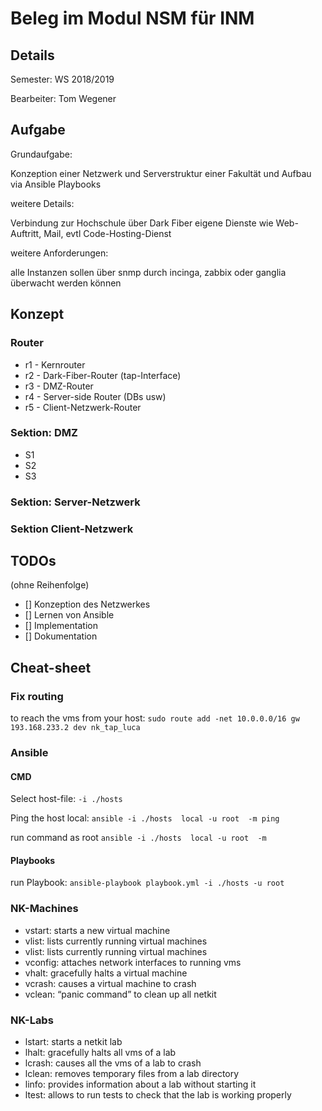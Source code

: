 # Beleg im Modul NSM für INM

## Details

Semester: WS 2018/2019

Bearbeiter: Tom Wegener

## Aufgabe

Grundaufgabe:

Konzeption einer Netzwerk und Serverstruktur einer Fakultät und Aufbau via Ansible Playbooks

weitere Details:

Verbindung zur Hochschule über Dark Fiber
eigene Dienste wie Web-Auftritt, Mail, evtl Code-Hosting-Dienst

weitere Anforderungen:

alle Instanzen sollen über snmp durch incinga, zabbix oder ganglia überwacht werden können

## Konzept

### Router

- r1 - Kernrouter
- r2 - Dark-Fiber-Router (tap-Interface)
- r3 - DMZ-Router
- r4 - Server-side Router (DBs usw)
- r5 - Client-Netzwerk-Router

### Sektion: DMZ

- S1
- S2
- S3

### Sektion: Server-Netzwerk

### Sektion Client-Netzwerk

## TODOs

(ohne Reihenfolge)

- [] Konzeption des Netzwerkes
- [] Lernen von Ansible
- [] Implementation
- [] Dokumentation

## Cheat-sheet

### Fix routing

to reach the vms from your host:
`sudo route add -net 10.0.0.0/16 gw 193.168.233.2 dev nk_tap_luca`

### Ansible

#### CMD

Select host-file: `-i ./hosts`

Ping the host local: `ansible -i ./hosts  local -u root  -m ping`

run command as root `ansible -i ./hosts  local -u root  -m `

#### Playbooks

run Playbook: `ansible-playbook playbook.yml -i ./hosts -u root`


### NK-Machines

- vstart: starts a new virtual machine
- vlist: lists currently running virtual machines
- vlist: lists currently running virtual machines
- vconfig: attaches network interfaces to running vms
- vhalt: gracefully halts a virtual machine
- vcrash: causes a virtual machine to crash
- vclean: “panic command” to clean up all netkit

### NK-Labs

- lstart: starts a netkit lab
- lhalt: gracefully halts all vms of a lab
- lcrash: causes all the vms of a lab to crash
- lclean: removes temporary files from a lab directory
- linfo: provides information about a lab without starting it
- ltest: allows to run tests to check that the lab is working properly
